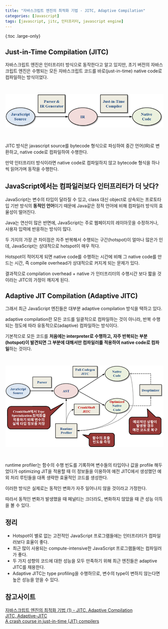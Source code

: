 ```yaml
---
title: "자바스크립트 엔진의 최적화 기법 - JITC, Adaptive Compilation"
categories: [Javascript]
tags: [javascript, jitc, 인터프리터, javascript engine]
---
```


{:toc .large-only}

## Just-in-Time Compilation (JITC)

자바스크립트 엔진은 인터프리터 방식으로 동작한다고 알고 있지만, 초기 버전의 자바스크립트 엔진은 수행되는 모든 자바스크립트 코드를 바로(just-in-time) native code로 컴파일하는 방식이었다.

<img src="../../assets/img/blog/javascript/2021-11-15-JITC_01.png" style="margin:30px 0;">

JITC 방식은 javascript source를 bytecode 형식으로 파싱하여 중간 언어(IR)로 변환하고, native code로 컴파일하여 수행한다.

만약 인터프리터 방식이라면 native code로 컴파일하지 않고 bytecode 형식을 하나씩 읽어가며 동작을 수행한다.

## JavaScript에서는 컴파일러보다 인터프리터가 더 낫다?

JavaScript는 변수의 타입이 달라질 수 있고, class 대신 object로 상속되는 프로토타입 기반 방식의 **동적인 언어**이기 때문에 Java같은 정적 언어에 비해 컴파일러 방식의 효율성이 떨어진다.

Java는 연산이 많은 반면에, JavaScript는 주로 웹페이지의 레이아웃을 수정하거나, 사용자 입력에 반응하는 방식이 많다.

두 가지의 가장 큰 차이점은 자주 반복해서 수행되는 구간(hotspot)이 얼마나 많은가 인데, JavaScript는 상대적으로 hotspot이 매우 적다.

Hotspot이 적어지게 되면 native code를 수행하는 시간에 비해 그 native code를 만드는 시간, 즉 compile overhead가 상대적으로 커지게 되는 문제가 있다.

결과적으로 compilation overhead + native 가 인터프리터의 수행시간 보다 짧을 것이라는 JITC의 가정이 깨지게 된다.

## Adaptive JIT Compilation (Adaptive JITC)

그래서 최근 JavaScript 엔진들은 대부분 adaptive compilation 방식을 택하고 있다.

adaptive compilation란 모든 코드를 일괄적으로 컴파일하는 것이 아니라, 반복 수행되는 정도에 따라 유동적으로(adaptive) 컴파일하는 방식이다.

기본적으로 모든 코드를 **처음에는 interpreter로 수행하고, 자주 반복되는 부분(hotspot)이 발견되면 그 부분에 대해서만 컴파일러를 적용하여 native code로 컴파일**하는 것이다.

<img src="../../assets/img/blog/javascript/2021-11-15-JITC_02.png" style="margin:30px 0;">

runtime profiler는 함수의 수행 빈도를 기록하며 변수들의 타입이나 값을 profile 해두었다가 optimizing JIT을 적용할 때 이 정보들을 이용하여 예전 JITC에서 생성했던 예외 처리 루틴들을 대폭 생략한 효율적인 코드를 생성한다.

이러한 방식은 실제로는 동적인 변화가 자주 일어나지 않을 것이라고 가정한다.

따라서 동적인 변화가 발생했을 때 페널티는 크더라도, 변화하지 않았을 때 큰 성능 이득을 볼 수 있다.

## 정리

- Hotspot이 별로 없는 고전적인 JavaScript 프로그램들에는 인터프리터가 컴파일러보다 효율이 좋다.
- 최근 많이 사용되는 compute-intensive한 JavaScript 프로그램들에는 컴파일러가 좋다.
- 두 가지 성향의 코드에 대한 성능을 모두 만족하기 위해 최근 엔진들은 adaptive JITC를 채용한다.
- Adaptive JITC는 type profiling을 수행하므로, 변수의 type이 변하지 않는다면 높은 성능을 얻을 수 있다.

## 참고사이트

[자바스크립트 엔진의 최적화 기법 (1) - JITC, Adaptive Compilation](https://meetup.toast.com/posts/77)<br/>
[JITC, Adaptive-JITC](https://velog.io/@04_miffy/JITC-Adaptive-JITC)<br/>
[A crash course in just-in-time (JIT) compilers](https://hacks.mozilla.org/2017/02/a-crash-course-in-just-in-time-jit-compilers/)
